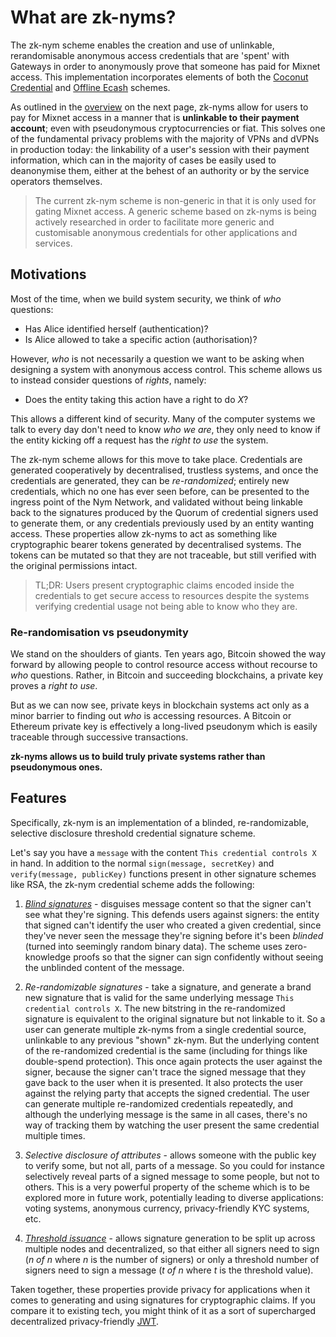 # What are zk-nyms?

The zk-nym scheme enables the creation and use of unlinkable, rerandomisable anonymous access credentials that are 'spent' with Gateways in order to anonymously prove that someone has paid for Mixnet access. This implementation incorporates elements of both the [Coconut Credential](./coconut.md) and [Offline Ecash](https://arxiv.org/pdf/2303.08221) schemes.

As outlined in the [overview](./zknym-overview.md) on the next page, zk-nyms allow for users to pay for Mixnet access in a manner that is **unlinkable to their payment account**; even with pseudonymous cryptocurrencies or fiat. This solves one of the fundamental privacy problems with the majority of VPNs and dVPNs in production today: the linkability of a user's session with their payment information, which can in the majority of cases be easily used to deanonymise them, either at the behest of an authority or by the service operators themselves.

> The current zk-nym scheme is non-generic in that it is only used for gating Mixnet access. A generic scheme based on zk-nyms is being actively researched in order to facilitate more generic and customisable anonymous credentials for other applications and services.

## Motivations
Most of the time, when we build system security, we think of _who_ questions:

- Has Alice identified herself (authentication)?
- Is Alice allowed to take a specific action (authorisation)?

However, _who_ is not necessarily a question we want to be asking when designing a system with anonymous access control. This scheme allows us to instead consider questions of _rights_, namely:

- Does the entity taking this action have a right to do _X_?

This allows a different kind of security. Many of the computer systems we talk to every day don't need to know _who we are_, they only need to know if the entity kicking off a request has the _right to use_ the system.

The zk-nym scheme allows for this move to take place. Credentials are generated cooperatively by decentralised, trustless systems, and once the credentials are generated, they can be _re-randomized_; entirely new credentials, which no one has ever seen before, can be presented to the ingress point of the Nym Network, and validated without being linkable back to the signatures produced by the Quorum of credential signers used to generate them, or any credentials previously used by an entity wanting access. These properties allow zk-nyms to act as something like cryptographic bearer tokens generated by decentralised systems. The tokens can be mutated so that they are not traceable, but still verified with the original permissions intact.

> TL;DR: Users present cryptographic claims encoded inside the credentials to get secure access to resources despite the systems verifying credential usage not being able to know who they are.

### Re-randomisation vs pseudonymity
We stand on the shoulders of giants. Ten years ago, Bitcoin showed the way forward by allowing people to control resource access without recourse to _who_ questions. Rather, in Bitcoin and succeeding blockchains, a private key proves a _right to use_.

But as we can now see, private keys in blockchain systems act only as a minor barrier to finding out _who_ is accessing resources. A Bitcoin or Ethereum private key is effectively a long-lived pseudonym which is easily traceable through successive transactions.

**zk-nyms allows us to build truly private systems rather than pseudonymous ones.**

## Features
Specifically, zk-nym is an implementation of a blinded, re-randomizable, selective disclosure threshold credential signature scheme.

Let's say you have a `message` with the content `This credential controls X` in hand. In addition to the normal `sign(message, secretKey)` and `verify(message, publicKey)` functions present in other signature schemes like RSA, the zk-nym credential scheme adds the following:

1. _[Blind signatures](https://en.wikipedia.org/wiki/Blind_signature)_ - disguises message content so that the signer can't see what they're signing. This defends users against signers: the entity that signed can't identify the user who created a given credential, since they've never seen the message they're signing before it's been _blinded_ (turned into seemingly random binary data). The scheme uses zero-knowledge proofs so that the signer can sign confidently without seeing the unblinded content of the message.

2. _Re-randomizable signatures_ - take a signature, and generate a brand new signature that is valid for the same underlying message `This credential controls X`. The new bitstring in the re-randomized signature is equivalent to the original signature but not linkable to it. So a user can generate multiple zk-nyms from a single credential source, unlinkable to any previous "shown" zk-nym. But the underlying content of the re-randomized credential is the same (including for things like double-spend protection). This once again protects the user against the signer, because the signer can't trace the signed message that they gave back to the user when it is presented. It also protects the user against the relying party that accepts the signed credential. The user can generate multiple re-randomized credentials repeatedly, and although the underlying message is the same in all cases, there's no way of tracking them by watching the user present the same credential multiple times.

3. _Selective disclosure of attributes_ - allows someone with the public key to verify some, but not all, parts of a message. So you could for instance selectively reveal parts of a signed message to some people, but not to others. This is a very powerful property of the scheme which is to be explored more in future work, potentially leading to diverse applications: voting systems, anonymous currency, privacy-friendly KYC systems, etc.

4. _[Threshold issuance](https://en.wikipedia.org/wiki/Threshold_cryptosystem)_ - allows signature generation to be split up across multiple nodes and decentralized, so that either all signers need to sign (_n of n_ where _n_ is the number of signers) or only a threshold number of signers need to sign a message (_t of n_ where _t_ is the threshold value).

Taken together, these properties provide privacy for applications when it comes to generating and using signatures for cryptographic claims. If you compare it to existing tech, you might think of it as a sort of supercharged decentralized privacy-friendly [JWT](https://jwt.io/).
